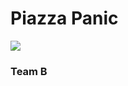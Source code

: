 <html>
  <body>
    <h1>Piazza Panic</h1>
    <img src="https://static.wikia.nocookie.net/the-best-anime-in-the-world/images/b/b9/BarryBBenson.jpg"/>
    <h3>Team B</h2>
  </body>
</html>
